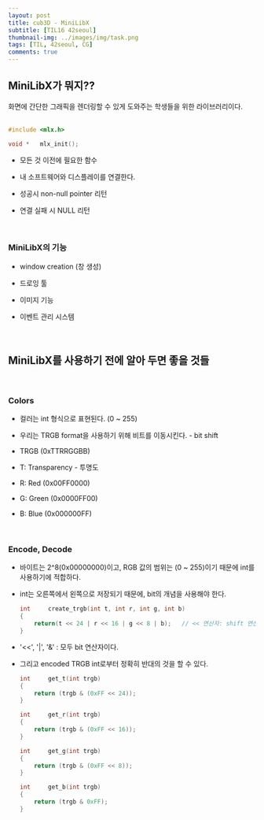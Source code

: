 ```yaml
---
layout: post
title: cub3D - MiniLibX
subtitle: [TIL16 42seoul]
thumbnail-img: ../images/img/task.png
tags: [TIL, 42seoul, CG]
comments: true
---
```


## MiniLibX가 뭐지??

화면에 간단한 그래픽을 렌더링할 수 있게 도와주는 학생들을 위한 라이브러리이다.  
<br>

```c
#include <mlx.h>

void *   mlx_init();
```  

- 모든 것 이전에 필요한 함수  

- 내 소프트웨어와 디스플레이를 연결한다.  

- 성공시 non-null pointer 리턴  

- 연결 실패 시 NULL 리턴  
<br>

### MiniLibX의 기능

- window creation (창 생성)  

- 드로잉 툴  

- 이미지 기능  

- 이벤트 관리 시스템  
<br><br>

## MiniLibX를 사용하기 전에 알아 두면 좋을 것들  
<br>

### Colors

- 컬러는 int 형식으로 표현된다. (0 ~ 255)  

- 우리는 TRGB format을 사용하기 위해 비트를 이동시킨다. - bit shift  

- TRGB (0xTTRRGGBB)  

- T: Transparency - 투명도  

- R: Red (0x00FF0000)  

- G: Green (0x0000FF00)  

- B: Blue (0x000000FF)  
<br>

### Encode, Decode

- 바이트는 2^8(0x00000000)이고, RGB 값의 범위는 (0 ~ 255)이기 때문에 int를 사용하기에 적합하다.  

- int는 오른쪽에서 왼쪽으로 저장되기 때문에, bit의 개념을 사용해야 한다.  


    ```c
    int		create_trgb(int t, int r, int g, int b)
    {
    	return(t << 24 | r << 16 | g << 8 | b);   // << 연산자: shift 연산자
    }
    ```  

- '<<', '|', '&' : 모두 bit 연산자이다.  

- 그리고 encoded TRGB int로부터 정확히 반대의 것을 할 수 있다.  


    ```c
    int		get_t(int trgb)
    {
    	return (trgb & (0xFF << 24));
    }

    int		get_r(int trgb)
    {
    	return (trgb & (0xFF << 16));
    }

    int		get_g(int trgb)
    {
    	return (trgb & (0xFF << 8));
    }

    int		get_b(int trgb)
    {
    	return (trgb & 0xFF);
    }
    ```  